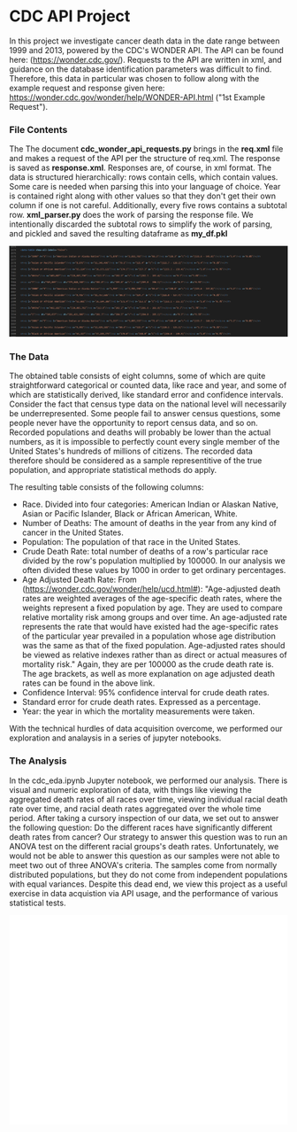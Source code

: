 # CDC API Project

In this project we investigate cancer death data in the date range between 1999 and 2013, powered by the CDC's WONDER API. The API can be found here: (https://wonder.cdc.gov/). Requests to the API are written in xml, and guidance on the database identification parameters was difficult to find. Therefore, this data in particular was chosen to follow along with the example request and response given here: https://wonder.cdc.gov/wonder/help/WONDER-API.html ("1st Example Request").

### File Contents
The The document **cdc_wonder_api_requests.py** brings in the **req.xml** file and makes a request of the API per the structure of req.xml. The response is saved as **response.xml**. Responses are, of course, in xml format. The data is structured hierarchically: rows contain cells, which contain values. Some care is needed when parsing this into your language of choice. Year is contained right along with other values so that they don't get their own column if one is not careful. Additionally, every five rows contains a subtotal row. **xml_parser.py** does the work of parsing the response file. We intentionally discarded the subtotal rows to simplify the work of parsing, and pickled and saved the resulting dataframe as **my_df.pkl**

![example_response](response_example.png)

### The Data

The obtained table consists of eight columns, some of which are quite straightforward categorical or counted data, like race and year, and some of which are statistically derived, like standard error and confidence intervals. Consider the fact that census type data on the national level will necessarily be underrepresented. Some people fail to answer census questions, some people never have the opportunity to report census data, and so on. Recorded populations and deaths will probably be lower than the actual numbers, as it is impossible to perfectly count every single member of the United States's hundreds of millions of citizens. The recorded data therefore should be considered as a sample representitive of the true population, and appropriate statistical methods do apply.

The resulting table consists of the following columns:
- Race. Divided into four categories: American Indian or Alaskan Native, Asian or Pacific Islander, Black or African American, White.
- Number of Deaths: The amount of deaths in the year from any kind of cancer in the United States.
- Population: The population of that race in the United States.
- Crude Death Rate: total number of deaths of a row's particular race divided by the row's population multiplied by 100000. In our analysis we often divided these values by 1000 in order to get ordinary percentages.
- Age Adjusted Death Rate: From (https://wonder.cdc.gov/wonder/help/ucd.html#): "Age-adjusted death rates are weighted averages of the age-specific death rates, where the weights represent a fixed population by age. They are used to compare relative mortality risk among groups and over time. An age-adjusted rate represents the rate that would have existed had the age-specific rates of the particular year prevailed in a population whose age distribution was the same as that of the fixed population. Age-adjusted rates should be viewed as relative indexes rather than as direct or actual measures of mortality risk." Again, they are per 100000 as the crude death rate is. The age brackets, as well as more explanation on age adjusted death rates can be found in the above link.
- Confidence Interval: 95% confidence interval for crude death rates.
- Standard error for crude death rates. Expressed as a percentage.
- Year: the year in which the mortality measurements were taken.

With the technical hurdles of data acquisition overcome, we performed our exploration and analaysis in a series of jupyter notebooks.

### The Analysis

In the cdc_eda.ipynb Jupyter notebook, we performed our analysis. There is visual and numeric exploration of data, with things like viewing the aggregated death rates of all races over time, viewing individual racial death rate over time, and racial death rates aggregated over the whole time period. After taking a cursory inspection of our data, we set out to answer the following question: Do the different races have significantly different death rates from cancer? Our strategy to answer this question was to run an ANOVA test on the different racial groups's death rates.  Unfortunately, we would not be able to answer this question as our samples were not able to meet two out of three ANOVA's criteria. The samples come from normally distributed populations, but they do not come from independent populations with equal variances. Despite this dead end, we view this project as a useful exercise in data acquistion via API usage, and the performance of various statistical tests. 

![F-Test](f_test.png)